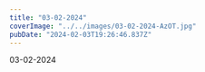 ```yaml
---
title: "03-02-2024"
coverImage: "../../images/03-02-2024-AzOT.jpg"
pubDate: "2024-02-03T19:26:46.837Z"
---
```


03-02-2024

